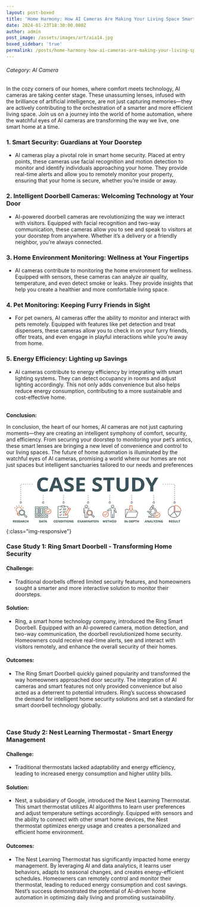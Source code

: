```yaml
---
layout: post-boxed
title: 'Home Harmony: How AI Cameras Are Making Your Living Space Smarter'
date: 2024-01-23T18:30:00.000Z
author: admin
post_image: /assets/images/art/aia14.jpg
boxed_sidebar: 'true'
permalink: /posts/home-harmony-how-ai-cameras-are-making-your-living-space-smarter
---
```


###### Category: AI Camera

In the cozy corners of our homes, where comfort meets technology, AI cameras are taking center stage. These unassuming lenses, infused with the brilliance of artificial intelligence, are not just capturing memories—they are actively contributing to the orchestration of a smarter and more efficient living space. Join us on a journey into the world of home automation, where the watchful eyes of AI cameras are transforming the way we live, one smart home at a time.

### 1. Smart Security: Guardians at Your Doorstep

* AI cameras play a pivotal role in smart home security. Placed at entry points, these cameras use facial recognition and motion detection to monitor and identify individuals approaching your home. They provide real-time alerts and allow you to remotely monitor your property, ensuring that your home is secure, whether you’re inside or away.

### 2. Intelligent Doorbell Cameras: Welcoming Technology at Your Door

* AI-powered doorbell cameras are revolutionizing the way we interact with visitors. Equipped with facial recognition and two-way communication, these cameras allow you to see and speak to visitors at your doorstep from anywhere. Whether it’s a delivery or a friendly neighbor, you’re always connected.

### 3. Home Environment Monitoring: Wellness at Your Fingertips

* AI cameras contribute to monitoring the home environment for wellness. Equipped with sensors, these cameras can analyze air quality, temperature, and even detect smoke or leaks. They provide insights that help you create a healthier and more comfortable living space.

### 4. Pet Monitoring: Keeping Furry Friends in Sight

* For pet owners, AI cameras offer the ability to monitor and interact with pets remotely. Equipped with features like pet detection and treat dispensers, these cameras allow you to check in on your furry friends, offer treats, and even engage in playful interactions while you’re away from home.

### 5. Energy Efficiency: Lighting up Savings

* AI cameras contribute to energy efficiency by integrating with smart lighting systems. They can detect occupancy in rooms and adjust lighting accordingly. This not only adds convenience but also helps reduce energy consumption, contributing to a more sustainable and cost-effective home.

<br>
<b>Conclusion:</b>
<p>
In conclusion, the heart of our homes, AI cameras are not just capturing moments—they are creating an intelligent symphony of comfort, security, and efficiency. From securing your doorstep to monitoring your pet’s antics, these smart lenses are bringing a new level of convenience and control to our living spaces. The future of home automation is illuminated by the watchful eyes of AI cameras, promising a world where our homes are not just spaces but intelligent sanctuaries tailored to our needs and preferences
</p>

![Image Using Kramdown](/assets/images/art/case.png){:class="img-responsive"}

### Case Study 1: Ring Smart Doorbell - Transforming Home Security

#### Challenge:

* Traditional doorbells offered limited security features, and homeowners sought a smarter and more interactive solution to monitor their doorsteps.

#### Solution:

* Ring, a smart home technology company, introduced the Ring Smart Doorbell. Equipped with an AI-powered camera, motion detection, and two-way communication, the doorbell revolutionized home security. Homeowners could receive real-time alerts, see and interact with visitors remotely, and enhance the overall security of their homes.

#### Outcomes:

* The Ring Smart Doorbell quickly gained popularity and transformed the way homeowners approached door security. The integration of AI cameras and smart features not only provided convenience but also acted as a deterrent to potential intruders. Ring’s success showcased the demand for intelligent home security solutions and set a standard for smart doorbell technology globally.

<br>

### Case Study 2: Nest Learning Thermostat - Smart Energy Management

#### Challenge:

* Traditional thermostats lacked adaptability and energy efficiency, leading to increased energy consumption and higher utility bills.

#### Solution:

* Nest, a subsidiary of Google, introduced the Nest Learning Thermostat. This smart thermostat utilizes AI algorithms to learn user preferences and adjust temperature settings accordingly. Equipped with sensors and the ability to connect with other smart home devices, the Nest thermostat optimizes energy usage and creates a personalized and efficient home environment.

#### Outcomes:

* The Nest Learning Thermostat has significantly impacted home energy management. By leveraging AI and data analytics, it learns user behaviors, adapts to seasonal changes, and creates energy-efficient schedules. Homeowners can remotely control and monitor their thermostat, leading to reduced energy consumption and cost savings. Nest’s success demonstrated the potential of AI-driven home automation in optimizing daily living and promoting sustainability.
